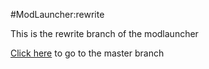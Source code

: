#ModLauncher:rewrite

This is the rewrite branch of the modlauncher

[Click here](master) to go to the master branch